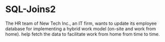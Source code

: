 # SQL-Joins2
The HR team of New Tech Inc., an IT firm, wants to update its employee database for implementing a hybrid work model (on-site and work from home). help fetch the data to facilitate work from home from time to time. 
